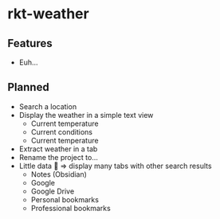 # rkt-weather

## Features

- Euh...

## Planned

- Search a location
- Display the weather in a simple text view
    - Current temperature
    - Current conditions
    - Current temperature
- Extract weather in a tab
- Rename the project to...
- Little data 🤩 ⇒ display many tabs with other search results
    - Notes (Obsidian)
    - Google
    - Google Drive
    - Personal bookmarks
    - Professional bookmarks
